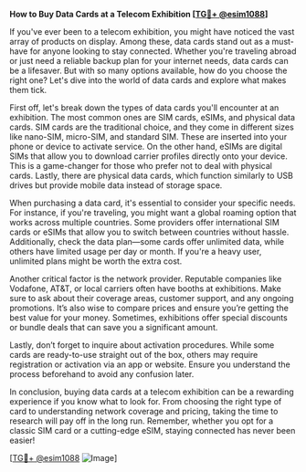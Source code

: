 **How to Buy Data Cards at a Telecom Exhibition [[TG💪+ @esim1088](https://t.me/s/esim1088)]**

If you've ever been to a telecom exhibition, you might have noticed the vast array of products on display. Among these, data cards stand out as a must-have for anyone looking to stay connected. Whether you're traveling abroad or just need a reliable backup plan for your internet needs, data cards can be a lifesaver. But with so many options available, how do you choose the right one? Let's dive into the world of data cards and explore what makes them tick.

First off, let's break down the types of data cards you'll encounter at an exhibition. The most common ones are SIM cards, eSIMs, and physical data cards. SIM cards are the traditional choice, and they come in different sizes like nano-SIM, micro-SIM, and standard SIM. These are inserted into your phone or device to activate service. On the other hand, eSIMs are digital SIMs that allow you to download carrier profiles directly onto your device. This is a game-changer for those who prefer not to deal with physical cards. Lastly, there are physical data cards, which function similarly to USB drives but provide mobile data instead of storage space.

When purchasing a data card, it's essential to consider your specific needs. For instance, if you're traveling, you might want a global roaming option that works across multiple countries. Some providers offer international SIM cards or eSIMs that allow you to switch between countries without hassle. Additionally, check the data plan—some cards offer unlimited data, while others have limited usage per day or month. If you're a heavy user, unlimited plans might be worth the extra cost.

Another critical factor is the network provider. Reputable companies like Vodafone, AT&T, or local carriers often have booths at exhibitions. Make sure to ask about their coverage areas, customer support, and any ongoing promotions. It’s also wise to compare prices and ensure you’re getting the best value for your money. Sometimes, exhibitions offer special discounts or bundle deals that can save you a significant amount.

Lastly, don’t forget to inquire about activation procedures. While some cards are ready-to-use straight out of the box, others may require registration or activation via an app or website. Ensure you understand the process beforehand to avoid any confusion later.

In conclusion, buying data cards at a telecom exhibition can be a rewarding experience if you know what to look for. From choosing the right type of card to understanding network coverage and pricing, taking the time to research will pay off in the long run. Remember, whether you opt for a classic SIM card or a cutting-edge eSIM, staying connected has never been easier!

[[TG💪+ @esim1088](https://t.me/s/esim1088) ![Image](https://i.postimg.cc/Y0z9fWf4/image.png)]